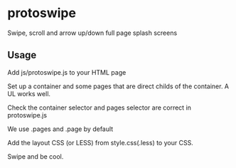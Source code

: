 protoswipe
==========

Swipe, scroll and arrow up/down full page splash screens

## Usage 
Add js/protoswipe.js to your HTML page

Set up a container and some pages that are direct childs of the container. A UL works well.

Check the container selector and pages selector are correct in protoswipe.js

We use .pages and .page by default

Add the layout CSS (or LESS) from style.css(.less) to your CSS.

Swipe and be cool.
